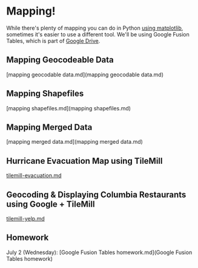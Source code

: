 # Mapping!

While there's plenty of mapping you can do in Python [using matplotlib](http://matplotlib.org), sometimes it's easier to use a different tool. We'll be using Google Fusion Tables, which is part of [Google Drive](https://drive.google.com).

## Mapping Geocodeable Data

[mapping geocodable data.md](mapping geocodable data.md)

## Mapping Shapefiles

[mapping shapefiles.md](mapping shapefiles.md)

## Mapping Merged Data

[mapping merged data.md](mapping merged data.md)

## Hurricane Evacuation Map using TileMill

[tilemill-evacuation.md](tilemill-evacuation.md)

## Geocoding & Displaying Columbia Restaurants using Google + TileMill

[tilemill-yelp.md](tilemill-evacuation.md)

## Homework

July 2 (Wednesday): [Google Fusion Tables homework.md](Google Fusion Tables homework)